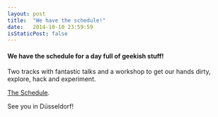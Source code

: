 ```yaml
---
layout: post
title:  "We have the schedule!"
date:   2014-10-10 23:59:59
isStaticPost: false
---
```


#### We have the schedule for a day full of geekish stuff!

Two tracks with fantastic talks and a workshop to get our hands dirty, explore, hack and experiment.

[The Schedule](http://www.gdg-dus.de/DevFest2014/schedule).

See you in Düsseldorf!
